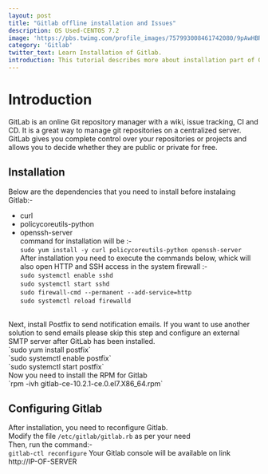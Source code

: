 ```yaml
---
layout: post
title: "Gitlab offline installation and Issues"
description: OS Used-CENTOS 7.2
image: 'https://pbs.twimg.com/profile_images/757993008461742080/9pAwHBR0_400x400.jpg'
category: 'Gitlab'
twitter_text: Learn Installation of Gitlab.
introduction: This tutorial describes more about installation part of Gitlab in offline mode on CENTOS 7.2. Issues while installation will also be discussed .
---
```

# Introduction
GitLab is an online Git repository manager with a wiki, issue tracking, CI and CD. It is a great way to manage git repositories on a centralized server. GitLab gives you complete control over your repositories or projects and allows you to decide whether they are public or private for free.

## Installation
Below are the dependencies that you need to install before instalaing Gitlab:-
* curl 
* policycoreutils-python
* openssh-server <br/>
command for installation will be :- <br/>
`sudo yum install -y curl policycoreutils-python openssh-server` <br/>
After installation you need to execute the commands below, whick will also open HTTP and SSH access in the system firewall :-<br/>
`sudo systemctl enable sshd` <br/>
`sudo systemctl start sshd` <br/>
`sudo firewall-cmd --permanent --add-service=http` <br/>
`sudo systemctl reload firewalld` <br/>
 <br/>
Next, install Postfix to send notification emails. If you want to use another solution to send emails please skip this step and configure an external SMTP server after GitLab has been installed. <br/>
`sudo yum install postfix` <br/>
`sudo systemctl enable postfix` <br/>
`sudo systemctl start postfix` <br/>
Now you need to install the RPM for Gitlab <br/>
`rpm -ivh gitlab-ce-10.2.1-ce.0.el7.X86_64.rpm` <br/>

## Configuring Gitlab
After installation, you need to reconfigure Gitlab. <br/>
Modify the file `/etc/gitlab/gitlab.rb` as per your need <br/>
Then, run the command:- <br/>
`gitlab-ctl reconfigure`
Your Gitlab console will be available on link <br/> http://IP-OF-SERVER
